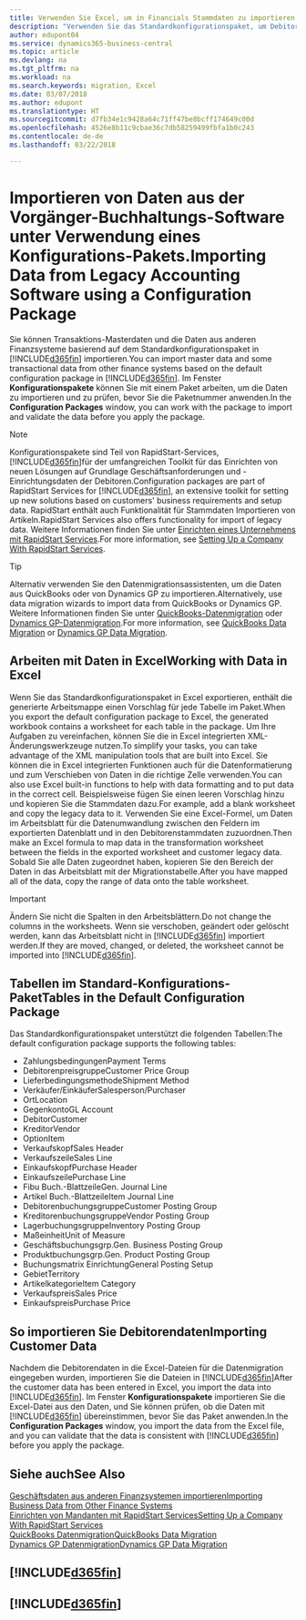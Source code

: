 ```yaml
---
title: Verwenden Sie Excel, um in Financials Stammdaten zu importieren | Microsoft Docs
description: "Verwenden Sie das Standardkonfigurationspaket, um Debitorendaten in Excel hinzuzufügen und Daten nach Business Central zu importieren."
author: edupont04
ms.service: dynamics365-business-central
ms.topic: article
ms.devlang: na
ms.tgt_pltfrm: na
ms.workload: na
ms.search.keywords: migration, Excel
ms.date: 03/07/2018
ms.author: edupont
ms.translationtype: HT
ms.sourcegitcommit: d7fb34e1c9428a64c71ff47be8bcff174649c00d
ms.openlocfilehash: 4526e8b11c9cbae36c7db58259499fbfa1b0c243
ms.contentlocale: de-de
ms.lasthandoff: 03/22/2018

---
```

# <a name="importing-data-from-legacy-accounting-software-using-a-configuration-package"></a><span data-ttu-id="85e82-103">Importieren von Daten aus der Vorgänger-Buchhaltungs-Software unter Verwendung eines Konfigurations-Pakets.</span><span class="sxs-lookup"><span data-stu-id="85e82-103">Importing Data from Legacy Accounting Software using a Configuration Package</span></span>
<span data-ttu-id="85e82-104">Sie können Transaktions-Masterdaten und die Daten aus anderen Finanzsysteme basierend auf dem Standardkonfigurationspaket in [!INCLUDE[d365fin](includes/d365fin_md.md)] importieren.</span><span class="sxs-lookup"><span data-stu-id="85e82-104">You can import master data and some transactional data from other finance systems based on the default configuration package in [!INCLUDE[d365fin](includes/d365fin_md.md)].</span></span> <span data-ttu-id="85e82-105">Im Fenster **Konfigurationspakete** können Sie mit einem Paket arbeiten, um die Daten zu importieren und zu prüfen, bevor Sie die Paketnummer anwenden.</span><span class="sxs-lookup"><span data-stu-id="85e82-105">In the **Configuration Packages** window, you can work with the package to import and validate the data before you apply the package.</span></span>  

> [!NOTE]  
> <span data-ttu-id="85e82-106">Konfigurationspakete sind Teil von RapidStart-Services, [!INCLUDE[d365fin](includes/d365fin_md.md)]für der umfangreichen Toolkit für das Einrichten von neuen Lösungen auf Grundlage Geschäftsanforderungen und -Einrichtungsdaten der Debitoren.</span><span class="sxs-lookup"><span data-stu-id="85e82-106">Configuration packages are part of RapidStart Services for [!INCLUDE[d365fin](includes/d365fin_md.md)], an extensive toolkit for setting up new solutions based on customers' business requirements and setup data.</span></span> <span data-ttu-id="85e82-107">RapidStart enthält auch Funktionalität für Stammdaten Importieren von Artikeln.</span><span class="sxs-lookup"><span data-stu-id="85e82-107">RapidStart Services also offers functionality for import of legacy data.</span></span> <span data-ttu-id="85e82-108">Weitere Informationen finden Sie unter [Einrichten eines Unternehmens mit RapidStart Services](admin-set-up-a-company-with-rapidstart.md).</span><span class="sxs-lookup"><span data-stu-id="85e82-108">For more information, see [Setting Up a Company With RapidStart Services](admin-set-up-a-company-with-rapidstart.md).</span></span>

> [!TIP]  
>   <span data-ttu-id="85e82-109">Alternativ verwenden Sie den Datenmigrationsassistenten, um die Daten aus QuickBooks oder von Dynamics GP zu importieren.</span><span class="sxs-lookup"><span data-stu-id="85e82-109">Alternatively, use data migration wizards to import data from QuickBooks or Dynamics GP.</span></span> <span data-ttu-id="85e82-110">Weitere Informationen finden Sie unter [QuickBooks-Datenmigration](ui-extensions-quickbooks-data-migration.md) oder [Dynamics GP-Datenmigration](ui-extensions-dynamicsgp-data-migration.md).</span><span class="sxs-lookup"><span data-stu-id="85e82-110">For more information, see [QuickBooks Data Migration](ui-extensions-quickbooks-data-migration.md) or [Dynamics GP Data Migration](ui-extensions-dynamicsgp-data-migration.md).</span></span>  

## <a name="working-with-data-in-excel"></a><span data-ttu-id="85e82-111">Arbeiten mit Daten in Excel</span><span class="sxs-lookup"><span data-stu-id="85e82-111">Working with Data in Excel</span></span>
<span data-ttu-id="85e82-112">Wenn Sie das Standardkonfigurationspaket in Excel exportieren, enthält die generierte Arbeitsmappe einen Vorschlag für jede Tabelle im Paket.</span><span class="sxs-lookup"><span data-stu-id="85e82-112">When you export the default configuration package to Excel, the generated workbook contains a worksheet for each table in the package.</span></span> <span data-ttu-id="85e82-113">Um Ihre Aufgaben zu vereinfachen, können Sie die in Excel integrierten XML-Änderungswerkzeuge nutzen.</span><span class="sxs-lookup"><span data-stu-id="85e82-113">To simplify your tasks, you can take advantage of the XML manipulation tools that are built into Excel.</span></span> <span data-ttu-id="85e82-114">Sie können die in Excel integrierten Funktionen auch für die Datenformatierung und zum Verschieben von Daten in die richtige Zelle verwenden.</span><span class="sxs-lookup"><span data-stu-id="85e82-114">You can also use Excel built-in functions to help with data formatting and to put data in the correct cell.</span></span> <span data-ttu-id="85e82-115">Beispielsweise fügen Sie einen leeren Vorschlag hinzu und kopieren Sie die Stammdaten dazu.</span><span class="sxs-lookup"><span data-stu-id="85e82-115">For example, add a blank worksheet and copy the legacy data to it.</span></span> <span data-ttu-id="85e82-116">Verwenden Sie eine Excel-Formel, um Daten im Arbeitsblatt für die Datenumwandlung zwischen den Feldern im exportierten Datenblatt und in den Debitorenstammdaten zuzuordnen.</span><span class="sxs-lookup"><span data-stu-id="85e82-116">Then make an Excel formula to map data in the transformation worksheet between the fields in the exported worksheet and customer legacy data.</span></span> <span data-ttu-id="85e82-117">Sobald Sie alle Daten zugeordnet haben, kopieren Sie den Bereich der Daten in das Arbeitsblatt mit der Migrationstabelle.</span><span class="sxs-lookup"><span data-stu-id="85e82-117">After you have mapped all of the data, copy the range of data onto the table worksheet.</span></span>  

> [!IMPORTANT]  
>  <span data-ttu-id="85e82-118">Ändern Sie nicht die Spalten in den Arbeitsblättern.</span><span class="sxs-lookup"><span data-stu-id="85e82-118">Do not change the columns in the worksheets.</span></span> <span data-ttu-id="85e82-119">Wenn sie verschoben, geändert oder gelöscht werden, kann das Arbeitsblatt nicht in [!INCLUDE[d365fin](includes/d365fin_md.md)] importiert werden.</span><span class="sxs-lookup"><span data-stu-id="85e82-119">If they are moved, changed, or deleted, the worksheet cannot be imported into [!INCLUDE[d365fin](includes/d365fin_md.md)].</span></span>

## <a name="tables-in-the-default-configuration-package"></a><span data-ttu-id="85e82-120">Tabellen im Standard-Konfigurations-Paket</span><span class="sxs-lookup"><span data-stu-id="85e82-120">Tables in the Default Configuration Package</span></span>
<span data-ttu-id="85e82-121">Das Standardkonfigurationspaket unterstützt die folgenden Tabellen:</span><span class="sxs-lookup"><span data-stu-id="85e82-121">The default configuration package supports the following tables:</span></span>

-   <span data-ttu-id="85e82-122">Zahlungsbedingungen</span><span class="sxs-lookup"><span data-stu-id="85e82-122">Payment Terms</span></span>
-   <span data-ttu-id="85e82-123">Debitorenpreisgruppe</span><span class="sxs-lookup"><span data-stu-id="85e82-123">Customer Price Group</span></span>
-   <span data-ttu-id="85e82-124">Lieferbedingungsmethode</span><span class="sxs-lookup"><span data-stu-id="85e82-124">Shipment Method</span></span>
-   <span data-ttu-id="85e82-125">Verkäufer/Einkäufer</span><span class="sxs-lookup"><span data-stu-id="85e82-125">Salesperson/Purchaser</span></span>
-   <span data-ttu-id="85e82-126">Ort</span><span class="sxs-lookup"><span data-stu-id="85e82-126">Location</span></span>
-   <span data-ttu-id="85e82-127">Gegenkonto</span><span class="sxs-lookup"><span data-stu-id="85e82-127">GL Account</span></span>
-   <span data-ttu-id="85e82-128">Debitor</span><span class="sxs-lookup"><span data-stu-id="85e82-128">Customer</span></span>
-   <span data-ttu-id="85e82-129">Kreditor</span><span class="sxs-lookup"><span data-stu-id="85e82-129">Vendor</span></span>
-   <span data-ttu-id="85e82-130">Option</span><span class="sxs-lookup"><span data-stu-id="85e82-130">Item</span></span>
-   <span data-ttu-id="85e82-131">Verkaufskopf</span><span class="sxs-lookup"><span data-stu-id="85e82-131">Sales Header</span></span>
-   <span data-ttu-id="85e82-132">Verkaufszeile</span><span class="sxs-lookup"><span data-stu-id="85e82-132">Sales Line</span></span>
-   <span data-ttu-id="85e82-133">Einkaufskopf</span><span class="sxs-lookup"><span data-stu-id="85e82-133">Purchase Header</span></span>
-   <span data-ttu-id="85e82-134">Einkaufszeile</span><span class="sxs-lookup"><span data-stu-id="85e82-134">Purchase Line</span></span>
-   <span data-ttu-id="85e82-135">Fibu Buch.-Blattzeile</span><span class="sxs-lookup"><span data-stu-id="85e82-135">Gen. Journal Line</span></span>
-   <span data-ttu-id="85e82-136">Artikel Buch.-Blattzeile</span><span class="sxs-lookup"><span data-stu-id="85e82-136">Item Journal Line</span></span>
-   <span data-ttu-id="85e82-137">Debitorenbuchungsgruppe</span><span class="sxs-lookup"><span data-stu-id="85e82-137">Customer Posting Group</span></span>
-   <span data-ttu-id="85e82-138">Kreditorenbuchungsgruppe</span><span class="sxs-lookup"><span data-stu-id="85e82-138">Vendor Posting Group</span></span>
-   <span data-ttu-id="85e82-139">Lagerbuchungsgruppe</span><span class="sxs-lookup"><span data-stu-id="85e82-139">Inventory Posting Group</span></span>
-   <span data-ttu-id="85e82-140">Maßeinheit</span><span class="sxs-lookup"><span data-stu-id="85e82-140">Unit of Measure</span></span>
-   <span data-ttu-id="85e82-141">Geschäftsbuchungsgrp.</span><span class="sxs-lookup"><span data-stu-id="85e82-141">Gen. Business Posting Group</span></span>
-   <span data-ttu-id="85e82-142">Produktbuchungsgrp.</span><span class="sxs-lookup"><span data-stu-id="85e82-142">Gen. Product Posting Group</span></span>
-   <span data-ttu-id="85e82-143">Buchungsmatrix Einrichtung</span><span class="sxs-lookup"><span data-stu-id="85e82-143">General Posting Setup</span></span>
-   <span data-ttu-id="85e82-144">Gebiet</span><span class="sxs-lookup"><span data-stu-id="85e82-144">Territory</span></span>
-   <span data-ttu-id="85e82-145">Artikelkategorie</span><span class="sxs-lookup"><span data-stu-id="85e82-145">Item Category</span></span>
-   <span data-ttu-id="85e82-146">Verkaufspreis</span><span class="sxs-lookup"><span data-stu-id="85e82-146">Sales Price</span></span>
-   <span data-ttu-id="85e82-147">Einkaufspreis</span><span class="sxs-lookup"><span data-stu-id="85e82-147">Purchase Price</span></span>

## <a name="importing-customer-data"></a><span data-ttu-id="85e82-148">So importieren Sie Debitorendaten</span><span class="sxs-lookup"><span data-stu-id="85e82-148">Importing Customer Data</span></span>
<span data-ttu-id="85e82-149">Nachdem die Debitorendaten in die Excel-Dateien für die Datenmigration eingegeben wurden, importieren Sie die Dateien in [!INCLUDE[d365fin](includes/d365fin_md.md)]</span><span class="sxs-lookup"><span data-stu-id="85e82-149">After the customer data has been entered in Excel, you import the data into [!INCLUDE[d365fin](includes/d365fin_md.md)].</span></span> <span data-ttu-id="85e82-150">Im Fenster **Konfigurationspakete** importieren Sie die Excel-Datei aus den Daten, und Sie können prüfen, ob die Daten mit [!INCLUDE[d365fin](includes/d365fin_md.md)] übereinstimmen, bevor Sie das Paket anwenden.</span><span class="sxs-lookup"><span data-stu-id="85e82-150">In the **Configuration Packages** window, you import the data from the Excel file, and you can validate that the data is consistent with [!INCLUDE[d365fin](includes/d365fin_md.md)] before you apply the package.</span></span>

## <a name="see-also"></a><span data-ttu-id="85e82-151">Siehe auch</span><span class="sxs-lookup"><span data-stu-id="85e82-151">See Also</span></span>
[<span data-ttu-id="85e82-152">Geschäftsdaten aus anderen Finanzsystemen importieren</span><span class="sxs-lookup"><span data-stu-id="85e82-152">Importing Business Data from Other Finance Systems</span></span>](upload-data.md)  
[<span data-ttu-id="85e82-153">Einrichten von Mandanten mit RapidStart Services</span><span class="sxs-lookup"><span data-stu-id="85e82-153">Setting Up a Company With RapidStart Services</span></span>](admin-set-up-a-company-with-rapidstart.md)  
[<span data-ttu-id="85e82-154">QuickBooks Datenmigration</span><span class="sxs-lookup"><span data-stu-id="85e82-154">QuickBooks Data Migration</span></span>](ui-extensions-quickbooks-data-migration.md)  
[<span data-ttu-id="85e82-155">Dynamics GP Datenmigration</span><span class="sxs-lookup"><span data-stu-id="85e82-155">Dynamics GP Data Migration</span></span>](ui-extensions-dynamicsgp-data-migration.md)  

## [!INCLUDE[d365fin](includes/free_trial_md.md)]  
## [!INCLUDE[d365fin](includes/training_link_md.md)]

